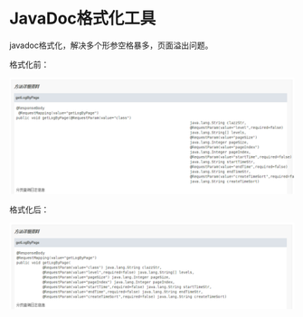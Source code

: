 # JavaDoc格式化工具

javadoc格式化，解决多个形参空格暴多，页面溢出问题。



格式化前：

![before](https://raw.githubusercontent.com/nihaorz/javadoc-fomart/master/static/before.png)



格式化后：

![after](https://raw.githubusercontent.com/nihaorz/javadoc-fomart/master/static/after.png)

